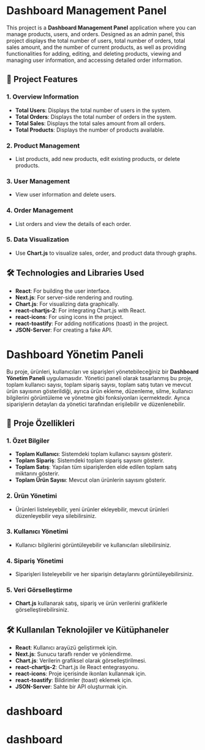 # Dashboard Management Panel

This project is a **Dashboard Management Panel** application where you can manage products, users, and orders. Designed as an admin panel, this project displays the total number of users, total number of orders, total sales amount, and the number of current products, as well as providing functionalities for adding, editing, and deleting products, viewing and managing user information, and accessing detailed order information.

## 🎯 Project Features

### 1. **Overview Information**
   - **Total Users**: Displays the total number of users in the system.
   - **Total Orders**: Displays the total number of orders in the system.
   - **Total Sales**: Displays the total sales amount from all orders.
   - **Total Products**: Displays the number of products available.

### 2. **Product Management**
   - List products, add new products, edit existing products, or delete products.

### 3. **User Management**
   - View user information and delete users.

### 4. **Order Management**
   - List orders and view the details of each order.

### 5. **Data Visualization**
   - Use **Chart.js** to visualize sales, order, and product data through graphs.

## 🛠️ Technologies and Libraries Used

- **React**: For building the user interface.
- **Next.js**: For server-side rendering and routing.
- **Chart.js**: For visualizing data graphically.
- **react-chartjs-2**: For integrating Chart.js with React.
- **react-icons**: For using icons in the project.
- **react-toastify**: For adding notifications (toast) in the project.
- **JSON-Server**: For creating a fake API.


# Dashboard Yönetim Paneli

Bu proje, ürünleri, kullanıcıları ve siparişleri yönetebileceğiniz bir **Dashboard Yönetim Paneli** uygulamasıdır. Yönetici paneli olarak tasarlanmış bu proje, toplam kullanıcı sayısı, toplam sipariş sayısı, toplam satış tutarı ve mevcut ürün sayısının gösterildiği, ayrıca ürün ekleme, düzenleme, silme, kullanıcı bilgilerini görüntüleme ve yönetme gibi fonksiyonları içermektedir. Ayrıca siparişlerin detayları da yönetici tarafından erişilebilir ve düzenlenebilir.

## 🎯 Proje Özellikleri

### 1. **Özet Bilgiler**
   - **Toplam Kullanıcı**: Sistemdeki toplam kullanıcı sayısını gösterir.
   - **Toplam Sipariş**: Sistemdeki toplam sipariş sayısını gösterir.
   - **Toplam Satış**: Yapılan tüm siparişlerden elde edilen toplam satış miktarını gösterir.
   - **Toplam Ürün Sayısı**: Mevcut olan ürünlerin sayısını gösterir.

### 2. **Ürün Yönetimi**
   - Ürünleri listeleyebilir, yeni ürünler ekleyebilir, mevcut ürünleri düzenleyebilir veya silebilirsiniz.

### 3. **Kullanıcı Yönetimi**
   - Kullanıcı bilgilerini görüntüleyebilir ve kullanıcıları silebilirsiniz.

### 4. **Sipariş Yönetimi**
   - Siparişleri listeleyebilir ve her siparişin detaylarını görüntüleyebilirsiniz.

### 5. **Veri Görselleştirme**
   - **Chart.js** kullanarak satış, sipariş ve ürün verilerini grafiklerle görselleştirebilirsiniz.

## 🛠️ Kullanılan Teknolojiler ve Kütüphaneler

- **React**: Kullanıcı arayüzü geliştirmek için.
- **Next.js**: Sunucu taraflı render ve yönlendirme.
- **Chart.js**: Verilerin grafiksel olarak görselleştirilmesi.
- **react-chartjs-2**: Chart.js ile React entegrasyonu.
- **react-icons**: Proje içerisinde ikonları kullanmak için.
- **react-toastify**: Bildirimler (toast) eklemek için.
- **JSON-Server**: Sahte bir API oluşturmak için.

# dashboard
# dashboard
